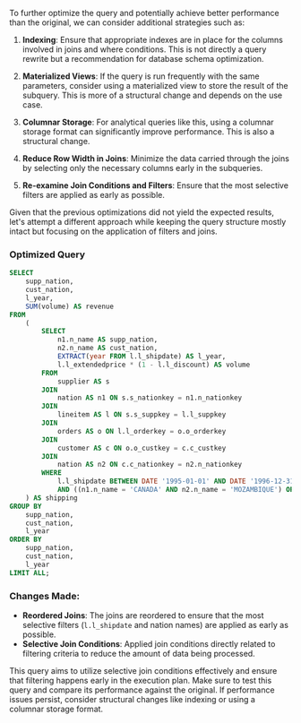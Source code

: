 To further optimize the query and potentially achieve better performance than the original, we can consider additional strategies such as:

1. **Indexing**: Ensure that appropriate indexes are in place for the columns involved in joins and where conditions. This is not directly a query rewrite but a recommendation for database schema optimization.

2. **Materialized Views**: If the query is run frequently with the same parameters, consider using a materialized view to store the result of the subquery. This is more of a structural change and depends on the use case.

3. **Columnar Storage**: For analytical queries like this, using a columnar storage format can significantly improve performance. This is also a structural change.

4. **Reduce Row Width in Joins**: Minimize the data carried through the joins by selecting only the necessary columns early in the subqueries.

5. **Re-examine Join Conditions and Filters**: Ensure that the most selective filters are applied as early as possible.

Given that the previous optimizations did not yield the expected results, let's attempt a different approach while keeping the query structure mostly intact but focusing on the application of filters and joins.

### Optimized Query
```sql
SELECT 
    supp_nation, 
    cust_nation, 
    l_year, 
    SUM(volume) AS revenue
FROM 
    (
        SELECT 
            n1.n_name AS supp_nation, 
            n2.n_name AS cust_nation, 
            EXTRACT(year FROM l.l_shipdate) AS l_year, 
            l.l_extendedprice * (1 - l.l_discount) AS volume
        FROM 
            supplier AS s
        JOIN 
            nation AS n1 ON s.s_nationkey = n1.n_nationkey
        JOIN 
            lineitem AS l ON s.s_suppkey = l.l_suppkey
        JOIN 
            orders AS o ON l.l_orderkey = o.o_orderkey
        JOIN 
            customer AS c ON o.o_custkey = c.c_custkey
        JOIN 
            nation AS n2 ON c.c_nationkey = n2.n_nationkey
        WHERE 
            l.l_shipdate BETWEEN DATE '1995-01-01' AND DATE '1996-12-31'
            AND ((n1.n_name = 'CANADA' AND n2.n_name = 'MOZAMBIQUE') OR (n1.n_name = 'MOZAMBIQUE' AND n2.n_name = 'CANADA'))
    ) AS shipping
GROUP BY 
    supp_nation, 
    cust_nation, 
    l_year
ORDER BY 
    supp_nation, 
    cust_nation, 
    l_year
LIMIT ALL;
```

### Changes Made:
- **Reordered Joins**: The joins are reordered to ensure that the most selective filters (`l.l_shipdate` and nation names) are applied as early as possible.
- **Selective Join Conditions**: Applied join conditions directly related to filtering criteria to reduce the amount of data being processed.

This query aims to utilize selective join conditions effectively and ensure that filtering happens early in the execution plan. Make sure to test this query and compare its performance against the original. If performance issues persist, consider structural changes like indexing or using a columnar storage format.